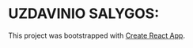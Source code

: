 # UZDAVINIO SALYGOS:

This project was bootstrapped with [Create React App](https://github.com/facebook/create-react-app).


